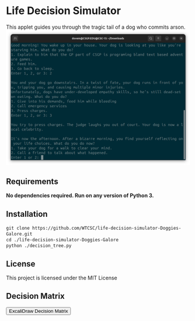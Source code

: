# Life Decision Simulator

This applet guides you through the tragic tail of a dog who commits arson. 
![alt text](https://github.com/WTCSC/life-decision-simulator-Doggies-Galore/blob/727280a6c9a8351e8a96031fe0ee066043ecb2c0/image.png?raw=true)

## Requirements

**No dependencies required. Run on any version of Python 3.**

## Installation

```
git clone https://github.com/WTCSC/life-decision-simulator-Doggies-Galore.git
cd ./life-decision-simulator-Doggies-Galore
python ./decision_tree.py
```

## License

This project is licensed under the MIT License

## Decision Matrix

<a href="https://excalidraw.com/#json=Ceg5XiS_H5It_jf718XvQ,uuuz7KyzCY_ur5SK-VinxQ">
  <button>ExcaliDraw Decision Matrix</button>
</a>

